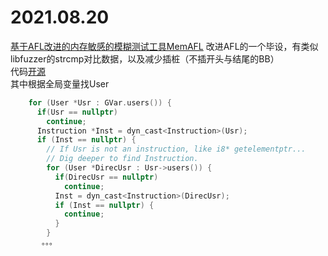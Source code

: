 
# 2021.08.20

[基于AFL改进的内存敏感的模糊测试工具MemAFL](https://xz.aliyun.com/t/10023)
改进AFL的一个毕设，有类似libfuzzer的strcmp对比数据，以及减少插桩（不插开头与结尾的BB）  
代码[开源](https://github.com/treebacker/MemAFL/blob/main/mm_metric/llvm_mode/afl-llvm-pass.so.cc)  
其中根据全局变量找User  
```C
    for (User *Usr : GVar.users()) {
      if(Usr == nullptr)
        continue;
      Instruction *Inst = dyn_cast<Instruction>(Usr);
      if (Inst == nullptr) {
        // If Usr is not an instruction, like i8* getelementptr...
        // Dig deeper to find Instruction.
        for (User *DirecUsr : Usr->users()) {
          if(DirecUsr == nullptr)
            continue;
          Inst = dyn_cast<Instruction>(DirecUsr);
          if (Inst == nullptr) {
            continue;
          }
        }
       。。。
```